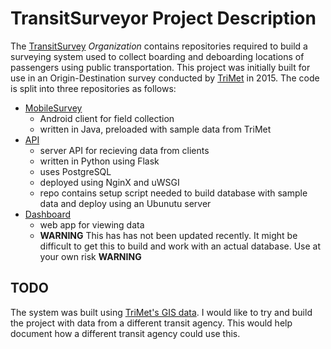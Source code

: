 # TransitSurveyor Project Description

The [TransitSurvey](https://github.com/TransitSurveyor) *Organization* contains repositories required to build a surveying system used to collect boarding and deboarding locations of passengers using public transportation. This project was initially built for use in an Origin-Destination survey conducted by [TriMet](http://trimet.org/) in 2015. The code is split into three repositories as follows:

+ [MobileSurvey](https://github.com/TransitSurveyor/MobileSurveyor)
  + Android client for field collection
  + written in Java, preloaded with sample data from TriMet
+ [API](https://github.com/TransitSurveyor/API)
  + server API for recieving data from clients
  + written in Python using Flask
  + uses PostgreSQL
  + deployed using NginX and uWSGI
  + repo contains setup script needed to build database with sample data and deploy using an Ubunutu server
+ [Dashboard](https://github.com/TransitSurveyor/Dashboard)
  + web app for viewing data
  + **WARNING** This has has not been updated recently. It might be difficult to get this to build and work with an actual database. Use at your own risk **WARNING**
  
  
## TODO

The system was built using [TriMet's GIS data](http://developer.trimet.org/gis/). I would like to try and build the project with data from a different transit agency. This would help document how a different transit agency could use this.
